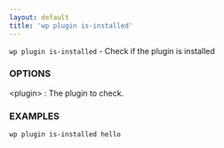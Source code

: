 ```yaml
---
layout: default
title: 'wp plugin is-installed'
---
```


`wp plugin is-installed` - Check if the plugin is installed

### OPTIONS

&lt;plugin&gt;
: The plugin to check.

### EXAMPLES

    wp plugin is-installed hello

